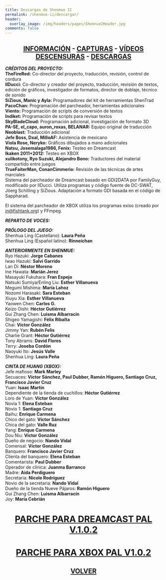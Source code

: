 ```yaml
---
title: Descargas de Shenmue II
permalink: /shenmue-ii/descargar/
header:
  overlay_image: /img/headers/pages/Shemnue2Header.jpg
comments: false
---
```

<h2 style="text-align: center;"><strong><a href="/shenmue-ii/informacion/">INFORMACIÓN</a> - <a href="/shenmue-ii/capturas/">CAPTURAS</a> - <a href="/shenmue-ii/videos/">VÍDEOS</a><br>  
<a href="/shenmue-ii/descensuras/">DESCENSURAS</a> - <a href="/shenmue-ii/descargar/">DESCARGAS</a></strong></h2>

_**CRÉDITOS DEL PROYECTO:**_  
**TheFireRed:** Co-director del proyecto, traducción, revisión, control de cordura  
**IlDucci:** Co-director y creador del proyecto, traducción, revisión de textos, 
edición de gráficos, investigador de formatos, director de doblaje, técnico de sonido  
**SiZious, Manic y Ayla:** Programadores del kit de herramientas ShenTrad  
**PacoChan:** Programación del parcheador, herramientas adicionales  
**Viento:** Programación de scripts de conversión de textos  
**Indiket:** Programación de scripts para revisar textos  
**SkyBladeCloud:** Programación adicional, investigación de formato 3D  
**PA-SE, el_capo, auron_roxas, BELANAR:** Equipo original de traducción  
**Neoblast:** Traducción adicional  
**Jefe Boss, Dxal, MilloAF:** Asistencia de mexicano  
**Viola Rose, Neryko:** Gráficos dibujados a mano adicionales  
**Natsu, Josemalaga1986, Fenix:** Testeo en Dreamcast  
**Ikaken 2011+2012:** Testeo en XBOX  
**xulikotony, Ryo Suzuki, Alejandro Bono:** Traductores del material compartido entre juegos  
**TrueFaiterMan, ConanCimmerio:** Revisión de las técnicas de artes marciales  
Sistema del parcheador de Dreamcast basado en GDI2DATA por FamilyGuy, modificado por IlDucci. 
Utiliza programas y código fuente de DC-SWAT, Jöerg Schilling y SiZious. Adaptación a formato 
GDI basada en el código de Sappharad.

El sistema del parcheador de XBOX utiliza los programas exiso (creado por in@fishtank.org) y FFmpeg.

_**REPARTO DE VOCES:**_

**_PRÓLOGO DEL JUEGO:_**  
Shenhua Ling (Castellano): **Laura Peña**  
Shenhua Ling (Español latino): **Rinneichan**

_**ANTERIORMENTE EN SHENMUE:**_  
Ryo Hazuki: **Jorge Cabanes**  
Iwao Hazuki: **Salvi Garrido**  
Lan Di: **Néstor Moreno**  
Ine Hawata: **Marián Jerez**  
Masayuki Fukuhara: **Fran Espejo**  
Natsuki Sumiya/Enling Liu: **Esther Villanueva**  
Megumi Mishima: **María Lahoz**  
Nozomi Harasaki: **Sara Esteban**  
Xiuyu Xia: **Esther Villanueva**  
Yaowen Chen: **Carlos G.**  
Keizo Oishi: **Héctor Gutiérrez**  
Gui Zhang Chen: **Luisma Albarracín**  
Shigeo Yamagishi: **Félix Ribalta**  
Chai: **Víctor González**  
Jimmy Yan: **Rubén Felis**  
Charlie Grant: **Héctor Gutiérrez**  
Tony Abrams: **David Flores**  
Terry: **Joseba Cordón**  
Naoyuki Ito: **Jesús Valle**  
Shenhua Ling: **Laura Peña**

_**CINTA DE HUANG (XBOX):**_  
Jefe mafioso: **Mark Marley**  
Secuaces: **Víctor Sánchez, Paul Dubber, Ramón Higuero, Santiago Cruz, Francisco Javier Cruz**  
Yuan: **Isaac Martín**  
Dependiente de la tienda de cuchillos: **Héctor Gutiérrez**  
Loro de Yuan: **Víctor González**  
Novia 1: **Elena Esteban**  
Novio 1: **Santiago Cruz**  
Baihu: **Enrique Carmena**  
Chico del gato: **Víctor Sánchez**  
Chica del gato: **Valle Ruz**  
Yang: **Enrique Carmena**  
Dou Niu: **Víctor González**  
Dueño de negocio: **Nando Vidal**  
Comensal: **Víctor González**  
Banquero: **Francisco Javier Cruz**  
Clienta del banquero: **Elena Esteban**  
Comentarista: **Paul Dubber**  
Operador de clínica: **Juanma Barranco**  
Madre: **Aida Perdiguero**  
Secretaria: **Nicole Rodríguez**  
Novio de la secretaria: **Nando Vidal**  
Dueño de la tienda Nueve Pájaros: **Ramón Higuero**  
Gui Zhang Chen: **Luisma Albarracín**  
Joy: **María Cebrián**

<h1 style="text-align: center;"><a href="http://www.mediafire.com/download/ug85hri1p49yqu5/ShenmueIIEnEspanolDREAMCAST102.7z"><strong>PARCHE PARA DREAMCAST PAL V.1.0.2</strong></a></h1>

<h1 style="text-align: center;"><a href="http://www.mediafire.com/download/z8xv45yn6kygcbc/ShenmueIIEnEspanolXBOX102.7z"><strong>PARCHE PARA XBOX PAL V1.0.2</strong></a></h1>

<h2 style="text-align: center;"><strong><a href="/shenmue-ii/">VOLVER</a></strong></h2>


